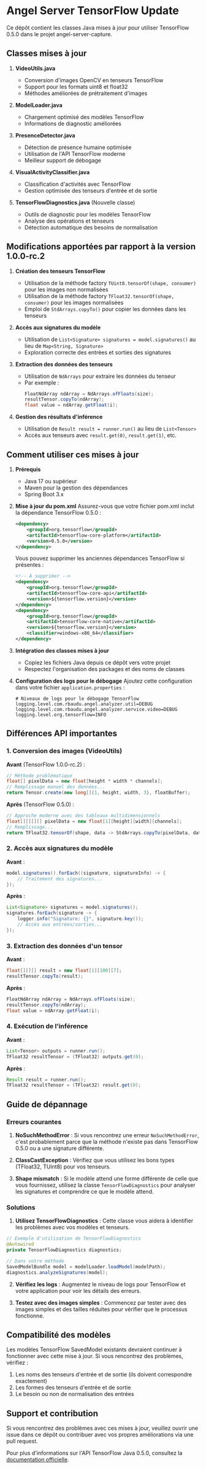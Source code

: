 # Angel Server TensorFlow Update

Ce dépôt contient les classes Java mises à jour pour utiliser TensorFlow 0.5.0 dans le projet angel-server-capture.

## Classes mises à jour

1. **VideoUtils.java**
   - Conversion d'images OpenCV en tenseurs TensorFlow
   - Support pour les formats uint8 et float32
   - Méthodes améliorées de prétraitement d'images

2. **ModelLoader.java**
   - Chargement optimisé des modèles TensorFlow
   - Informations de diagnostic améliorées

3. **PresenceDetector.java**
   - Détection de présence humaine optimisée
   - Utilisation de l'API TensorFlow moderne
   - Meilleur support de débogage

4. **VisualActivityClassifier.java**
   - Classification d'activités avec TensorFlow
   - Gestion optimisée des tenseurs d'entrée et de sortie

5. **TensorFlowDiagnostics.java** (Nouvelle classe)
   - Outils de diagnostic pour les modèles TensorFlow
   - Analyse des opérations et tenseurs
   - Détection automatique des besoins de normalisation

## Modifications apportées par rapport à la version 1.0.0-rc.2

1. **Création des tenseurs TensorFlow**
   - Utilisation de la méthode factory `TUint8.tensorOf(shape, consumer)` pour les images non normalisées
   - Utilisation de la méthode factory `TFloat32.tensorOf(shape, consumer)` pour les images normalisées
   - Emploi de `StdArrays.copyTo()` pour copier les données dans les tenseurs

2. **Accès aux signatures du modèle**
   - Utilisation de `List<Signature> signatures = model.signatures()` au lieu de `Map<String, Signature>`
   - Exploration correcte des entrées et sorties des signatures

3. **Extraction des données des tenseurs**
   - Utilisation de `NdArrays` pour extraire les données du tenseur
   - Par exemple : 
     ```java
     FloatNdArray ndArray = NdArrays.ofFloats(size);
     resultTensor.copyTo(ndArray);
     float value = ndArray.getFloat(i);
     ```

4. **Gestion des résultats d'inférence**
   - Utilisation de `Result result = runner.run()` au lieu de `List<Tensor>`
   - Accès aux tenseurs avec `result.get(0)`, `result.get(1)`, etc.

## Comment utiliser ces mises à jour

1. **Prérequis**
   - Java 17 ou supérieur
   - Maven pour la gestion des dépendances
   - Spring Boot 3.x

2. **Mise à jour du pom.xml**
   Assurez-vous que votre fichier pom.xml inclut la dépendance TensorFlow 0.5.0 :
   ```xml
   <dependency>
       <groupId>org.tensorflow</groupId>
       <artifactId>tensorflow-core-platform</artifactId>
       <version>0.5.0</version>
   </dependency>
   ```
   
   Vous pouvez supprimer les anciennes dépendances TensorFlow si présentes :
   ```xml
   <!-- À supprimer -->
   <dependency>
       <groupId>org.tensorflow</groupId>
       <artifactId>tensorflow-core-api</artifactId>
       <version>${tensorflow.version}</version>
   </dependency>
   <dependency>
       <groupId>org.tensorflow</groupId>
       <artifactId>tensorflow-core-native</artifactId>
       <version>${tensorflow.version}</version>
       <classifier>windows-x86_64</classifier>
   </dependency>
   ```

3. **Intégration des classes mises à jour**
   - Copiez les fichiers Java depuis ce dépôt vers votre projet
   - Respectez l'organisation des packages et des noms de classes

4. **Configuration des logs pour le débogage**
   Ajoutez cette configuration dans votre fichier `application.properties` :
   ```properties
   # Niveaux de logs pour le débogage TensorFlow
   logging.level.com.rbaudu.angel.analyzer.util=DEBUG
   logging.level.com.rbaudu.angel.analyzer.service.video=DEBUG
   logging.level.org.tensorflow=INFO
   ```

## Différences API importantes

### 1. Conversion des images (VideoUtils)

**Avant** (TensorFlow 1.0.0-rc.2) :
```java
// Méthode problématique
float[] pixelData = new float[height * width * channels];
// Remplissage manuel des données...
return Tensor.create(new long[]{1, height, width, 3}, floatBuffer);
```

**Après** (TensorFlow 0.5.0) :
```java
// Approche moderne avec des tableaux multidimensionnels
float[][][][] pixelData = new float[1][height][width][channels];
// Remplissage...
return TFloat32.tensorOf(shape, data -> StdArrays.copyTo(pixelData, data));
```

### 2. Accès aux signatures du modèle

**Avant** :
```java
model.signatures().forEach((signature, signatureInfo) -> {
    // Traitement des signatures...
});
```

**Après** :
```java
List<Signature> signatures = model.signatures();
signatures.forEach(signature -> {
    logger.info("Signature: {}", signature.key());
    // Accès aux entrées/sorties...
});
```

### 3. Extraction des données d'un tensor

**Avant** :
```java
float[][][] result = new float[1][100][7];
resultTensor.copyTo(result);
```

**Après** :
```java
FloatNdArray ndArray = NdArrays.ofFloats(size);
resultTensor.copyTo(ndArray);
float value = ndArray.getFloat(i);
```

### 4. Exécution de l'inférence

**Avant** :
```java
List<Tensor> outputs = runner.run();
TFloat32 resultTensor = (TFloat32) outputs.get(0);
```

**Après** :
```java
Result result = runner.run();
TFloat32 resultTensor = (TFloat32) result.get(0);
```

## Guide de dépannage

### Erreurs courantes

1. **NoSuchMethodError** : Si vous rencontrez une erreur `NoSuchMethodError`, c'est probablement parce que la méthode n'existe pas dans TensorFlow 0.5.0 ou a une signature différente.

2. **ClassCastException** : Vérifiez que vous utilisez les bons types (TFloat32, TUint8) pour vos tenseurs.

3. **Shape mismatch** : Si le modèle attend une forme différente de celle que vous fournissez, utilisez la classe `TensorFlowDiagnostics` pour analyser les signatures et comprendre ce que le modèle attend.

### Solutions

1. **Utilisez TensorFlowDiagnostics** : Cette classe vous aidera à identifier les problèmes avec vos modèles et tenseurs.

```java
// Exemple d'utilisation de TensorFlowDiagnostics
@Autowired
private TensorFlowDiagnostics diagnostics;

// Dans votre méthode
SavedModelBundle model = modelLoader.loadModel(modelPath);
diagnostics.analyzeSignatures(model);
```

2. **Vérifiez les logs** : Augmentez le niveau de logs pour TensorFlow et votre application pour voir les détails des erreurs.

3. **Testez avec des images simples** : Commencez par tester avec des images simples et des tailles réduites pour vérifier que le processus fonctionne.

## Compatibilité des modèles

Les modèles TensorFlow SavedModel existants devraient continuer à fonctionner avec cette mise à jour. Si vous rencontrez des problèmes, vérifiez :

1. Les noms des tenseurs d'entrée et de sortie (ils doivent correspondre exactement)
2. Les formes des tenseurs d'entrée et de sortie
3. Le besoin ou non de normalisation des entrées

## Support et contribution

Si vous rencontrez des problèmes avec ces mises à jour, veuillez ouvrir une issue dans ce dépôt ou contribuer avec vos propres améliorations via une pull request.

Pour plus d'informations sur l'API TensorFlow Java 0.5.0, consultez la [documentation officielle](https://www.tensorflow.org/jvm).
